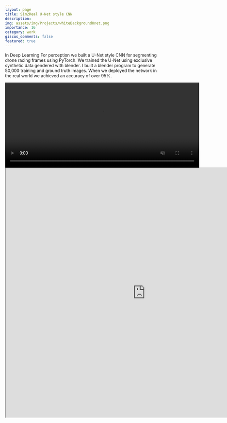 ```yaml
---
layout: page
title: Sim2Real U-Net style CNN
description:
img: assets/img/Projects/whiteBackgroundUnet.png
importance: 16
category: work
giscus_comments: false
featured: true 
---
```


In Deep Learning For perception we built a U-Net style CNN for segmenting drone racing frames using PyTorch. We trained the U-Net using exclusive synthetic data gendered with blender. I built a blender program to generate 50,000 training and ground truth images. When we deployed the network in the real world we achieved an accuracy of over 95%.  


<video width="640" height="280" controls muted>
  <source src="https://hudsonkortus.github.io/assets/img/Projects/part2.mp4" type="video/mp4">
  <source src="movie.ogg" type="video/ogg">
Your browser does not support the video tag.
</video>


<iframe class="pdf" 
                src="https://hudsonkortus.github.io/assets/pdf/RBE474x_P2_report.pdf"
            width="920" height="820">
</iframe>
